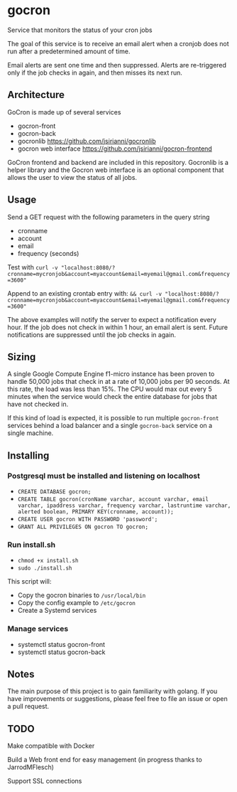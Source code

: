 # gocron
Service that monitors the status of your cron jobs

The goal of this service is to receive an email alert when a cronjob does
not run after a predetermined amount of time.

Email alerts are sent one time and then suppressed. Alerts are re-triggered only if the job checks in again, and then misses its next run.

## Architecture
GoCron is made up of several services
- gocron-front
- gocron-back
- gocronlib https://github.com/jsirianni/gocronlib
- gocron web interface https://github.com/jsirianni/gocron-frontend

GoCron frontend and backend are included in this repository. Gocronlib is a helper
library and the Gocron web interface is an optional component that allows the user
to view the status of all jobs.

## Usage
Send a GET request with the following parameters in the query string
- cronname
- account
- email
- frequency (seconds)

Test with
`curl -v "localhost:8080/?cronname=mycronjob&account=myaccount&email=myemail@gmail.com&frequency=3600"`

Append to an existing crontab entry with:
`&& curl -v "localhost:8080/?cronname=mycronjob&account=myaccount&email=myemail@gmail.com&frequency=3600"`


The above examples will notify the server to expect a notification every hour. If the job does not check in within 1 hour, an email alert is sent. Future notifications are suppressed until the job checks in again.

## Sizing
A single Google Compute Engine f1-micro instance has been proven to handle 50,000 jobs
that check in at a rate of 10,000 jobs per 90 seconds. At this rate, the load was less than
15%. The CPU would max out every 5 minutes when the service would check the entire database
for jobs that have not checked in.

If this kind of load is expected, it is possible to run multiple `gocron-front` services
behind a load balancer and a single `gocron-back` service on a single machine.


## Installing

### Postgresql must be installed and listening on localhost
- `CREATE DATABASE gocron;`
- `CREATE TABLE gocron(cronName varchar, account varchar, email varchar, ipaddress varchar, frequency varchar, lastruntime varchar, alerted boolean, PRIMARY KEY(cronname, account));`
- `CREATE USER gocron WITH PASSWORD 'password';`
- `GRANT ALL PRIVILEGES ON gocron TO gocron;`

### Run install.sh
- `chmod +x install.sh`
- `sudo ./install.sh`

This script will:
- Copy the gocron binaries to `/usr/local/bin`
- Copy the config example to `/etc/gocron`
- Create a Systemd services

### Manage services
- systemctl status gocron-front
- systemctl status gocron-back

## Notes
The main purpose of this project is to gain familiarity with golang. If you have improvements or suggestions, please feel free to file an issue or open a pull request.

## TODO

Make compatible with Docker

Build a Web front end for easy management (in progress thanks to JarrodMFlesch)

Support SSL connections
